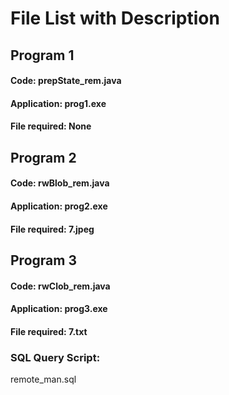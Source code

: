 # File List with Description

## Program 1
#### Code: prepState_rem.java
#### Application: prog1.exe
#### File required: None

## Program 2
#### Code: rwBlob_rem.java
#### Application: prog2.exe
#### File required: 7.jpeg

## Program 3
#### Code: rwClob_rem.java
#### Application: prog3.exe
#### File required: 7.txt

### SQL Query Script:
remote_man.sql
